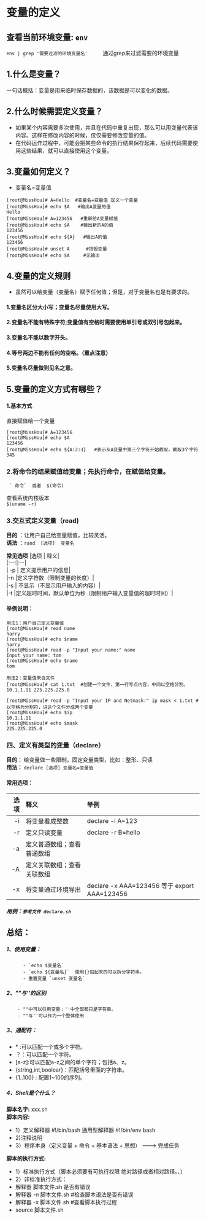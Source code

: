 变量的定义  
====

## <b> 查看当前环境变量:</b>   <b> `env` </b>  
`env | grep '需要过滤的环境变量名'` &nbsp;&nbsp;&nbsp;&nbsp;&nbsp;&nbsp;&nbsp;&nbsp; 通过grep来过滤需要的环境变量   
## 1.什么是变量？  

 一句话概括：变量是用来临时保存数据的，该数据是可以变化的数据。  

## 2.什么时候需要定义变量？  
- 如果某个内容需要多次使用，并且在代码中重复出现，那么可以用变量代表该内容。这样在修改内容的时候，仅仅需要修改变量的值。  
- 在代码运作过程中，可能会把某些命令的执行结果保存起来，后续代码需要使用这些结果，就可以直接使用这个变量。  


## 3.变量如何定义？  

- 变量名=变量值  
```  
[root@MissHou]# A=Hello  #变量名=变量值 定义一个变量  
[root@MissHou]# echo $A   #输出A变量的值  
Hello  
[root@MissHou]# A=123456   #重新给A变量赋值  
[root@MissHou]# echo $A    #输出新的A的值  
123456    
[root@MissHou]# echo ${A}   #输出A的值  
123456  
[root@MissHou]# unset A      #销毁变量  
[root@MissHou]# echo $A     #无输出  

```  


## 4.变量的定义规则  

- 虽然可以给变量（变量名）赋予任何值；但是，对于变量名也是有要求的。  

#### 1.变量名区分大小写；变量名尽量使用大写。  
#### 2.变量名不能有特殊字符;变量值有空格时需要使用单引号或双引号包起来。    
#### 3.变量名不能以数字开头。  
#### 4.等号两边不能有任何的空格。（重点注意）   
#### 5.变量名尽量做到见名之意。  


## 5.变量的定义方式有哪些？  

#### 1.基本方式  
  直接赋值给一个变量  
  ```  
  [root@MissHou]# A=123456
  [root@MissHou]# echo $A  
  123456  
  [root@MissHou]# echo ${A:2:3}   #表示从A变量中第三个字符开始截取，截取3个字符  
  345  

  ```

### 2.将命令的结果赋值给变量；先执行命令，在赋值给变量。  
  `` 
  ` 命令`  或者  $(命令) 
  ``  

  查看系统内核版本  
  `$(uname -r)`  

### 3.交互式定义变量（read)  

<b>目的</b> ：让用户自己给变量赋值，比较灵活。  
<b>语法</b> ：`rand  [选项]  变量名`  

<b>常见选项</b> 
|选项 | 释义|  
|:--:|:--|  
| -p | 定义提示用户的信息|  
|-n |定义字符数（限制变量的长度）|  
|-s | 不显示（不显示用户输入的内容）|  
|-t |定义超时时间，默认单位为秒（限制用户输入变量值的超时时间）|  

#### 举例说明：  
```
用法1：用户自己定义变量值  
[root@MissHou]# read name  
harry  
[root@MissHou]# echo $name  
harry
[root@MissHou]# read -p "Input your name:" name  
Input your name: tom  
[root@MissHou]# echo $name  
tom  

用法2：变量值来自文件  
[root@MissHou]# cat 1.txt  #创建一个文件，第一行写点内容，中间以空格分割。
10.1.1.11 225.225.225.0  

[root@MissHou]# read -p "Input your IP and Netmask:" ip mask < 1.txt #以空格为分割符，讲这个文件分成两个变量   
[root@MissHou]# echo $ip  
10.1.1.11  
[root@MissHou]# echo $mask  
225.225.225.0  
```


### 四、定义有类型的变量（declare）  
<b> 目的： </b>给变量做一些限制，固定变量类型，比如：整形、只读    
<b> 用法： </b>`declare [选项] 变量名=变量值`    
#### 常用选项：  
|选项|释义|举例|  
|--:|:--|:--|  
|-i | 将变量看成整数|declare -i A=123|  
|-r |定义只读变量 | declare -r B=hello|  
|-a |定义普通数组；查看普通数组 |  |  
|-A |定义关联数组；查看关联数组 |  |
|-x |将变量通过环境导出 | declare -x AAA=123456 等于 export AAA=123456  |  

##### 用例：`参考文件 declare.sh`




## 总结：  

##### 1、使用变量：
          - `echo $变量名`  
          - `echo ${变量名}`  使用{}包起来的可以拆分字符串。 
          - 重置变量 `unset 变量名`  
##### 2、""与''的区别  
        - ""中可以引用变量；''中全部都只是字符串。  
        - ""与''可以作为一个整体使用  

##### 3、通配符：  
- \* :可以匹配一个或多个字符。  
- ？：可以匹配一个字符。  
- \[a-z\]:可以匹配a-z之间的单个字符；包括a、z。  
- {string,int,boolear}：匹配括号里面的字符串。  
- {1..100} : 配置1~100的序列。  
##### 4、Shell是个什么？  
  
  <b>脚本名字:</b>  xxx.sh  
  <b>脚本内容:</b>  
-  1）定义解释器  #!/bin/bash  通用型解释器 #!/bin/env bash  
-  2)注释说明  
-  3）程序本身（定义变量 + 命令 + 基本语法 + 思想） ---> 完成任务  

<b>脚本的执行方式:</b>
-   1）标准执行方式（脚本必须要有可执行权限 绝对路径或者相对路径。、）  
-   2）非标准执行方式：  
- 解释器 脚本文件.sh  是否有错误
- 解释器 -n 脚本文件.sh #检查脚本语法是否有错误  
- 解释器 -x 脚本文件.sh #查看脚本执行过程  
- source 脚本文件.sh  
